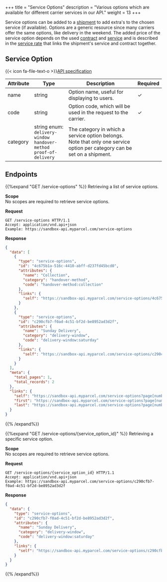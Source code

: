 +++
title = "Service Options"
description = "Various options which are available for different carrier services in our API."
weight = 13
+++

Service options can be added to a [shipment](/api/resources/shipments/) to add extra's to the chosen service (if available). Options are a generic resource since many carriers offer the same options, like delivery in the weekend. The added price of the service option depends on the used [contract](/api/resources/contracts/) and [service](/api/resources/services/) and is described in the [service rate](/api/resources/service-rates/) that links the shipment's service and contract together.

## Service Option

{{< icon fa-file-text-o >}}[API specification](https://docs.myparcel.com/api-specification#/ServiceOptions)

Attribute | Type                                                                    | Description                                                                                                               | Required
--------- | ------------------------------------------------------------------------| ------------------------------------------------------------------------------------------------------------------------- |----------------
name      | string                                                                  | Option name, useful for displaying to users.                                                                              | ✓
code      | string                                                                  | Option code, which will be used in the request to the carrier.                                                            | ✓
category  | string enum: `delivery-window`<br> `handover-method`<br> `proof-of-delivery`  | The category in which a service option belongs. Note that only one service option per category can be set on a shipment.  |

## Endpoints

{{%expand "GET /service-options" %}}
Retrieving a list of service options.

**Scope**  
No scopes are required to retrieve service options.

**Request**
```http
GET /service-options HTTP/1.1
Accept: application/vnd.api+json
Example: https://sandbox-api.myparcel.com/service-options
``` 

**Response**
```json
{
  "data": [
    {
      "type": "service-options",
      "id": "4c675b1a-516c-4410-abff-d237fd45bcd0",
      "attributes": {
        "name": "Collection",
        "category": "handover-method",
        "code": "handover-method:collection"
      },
      "links": {
        "self": "https://sandbox-api.myparcel.com/service-options/4c675b1a-516c-4410-abff-d237fd45bcd0"
      }
    },
    {
      "type": "service-options",
      "id": "c290cfb7-f0ad-4c51-bf2d-be8952ad3d2f",
      "attributes": {
        "name": "Sunday Delivery",
        "category": "delivery-window",
        "code": "delivery-window:saturday"
      },
      "links": {
        "self": "https://sandbox-api.myparcel.com/service-options/c290cfb7-f0ad-4c51-bf2d-be8952ad3d2f"
      }
    }
  ],
  "meta": {
    "total_pages": 1,
    "total_records": 2
  },
  "links": {
    "self": "https://sandbox-api.myparcel.com/service-options?page[number]=1&page[size]=30",
    "first": "https://sandbox-api.myparcel.com/service-options?page[number]=1&page[size]=30",
    "last": "https://sandbox-api.myparcel.com/service-options?page[number]=1&page[size]=30"
  }
}
```

{{% /expand%}}

{{%expand "GET /service-options/{service_option_id}" %}}
Retrieving a specific service option.

**Scope**  
No scopes are required to retrieve service options.

**Request**
```http
GET /service-options/{service_option_id} HTTP/1.1
Accept: application/vnd.api+json
Example: https://sandbox-api.myparcel.com/service-options/c290cfb7-f0ad-4c51-bf2d-be8952ad3d2f
``` 

**Response**
```json
{
  "data": {
    "type": "service-options",
    "id": "c290cfb7-f0ad-4c51-bf2d-be8952ad3d2f",
    "attributes": {
      "name": "Sunday Delivery",
      "category": "delivery-window",
      "code": "delivery-window:saturday"
    },
    "links": {
      "self": "https://sandbox-api.myparcel.com/service-options/c290cfb7-f0ad-4c51-bf2d-be8952ad3d2f"
    }
  }
}
```

{{% /expand%}}
